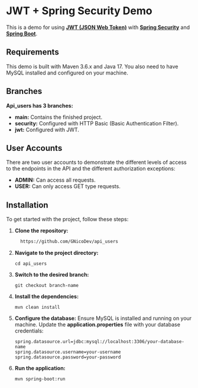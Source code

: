 # JWT + Spring Security Demo

This is a demo for using **[JWT (JSON Web Token)](https://jwt.io)** with **[Spring Security](https://spring.io/projects/spring-security)** and **[Spring Boot](https://spring.io/projects/spring-boot)**.

## Requirements

This demo is built with Maven 3.6.x and Java 17. You also need to have MySQL installed and configured on your machine.

## Branches

**Api_users has 3 branches:**

- **main:** Contains the finished project.
- **security:** Configured with HTTP Basic (Basic Authentication Filter).
- **jwt:** Configured with JWT.

## User Accounts

There are two user accounts to demonstrate the different levels of access to the endpoints in the API and the different authorization exceptions:

- **ADMIN:** Can access all requests.
- **USER:** Can only access GET type requests.

## Installation

To get started with the project, follow these steps:

1. **Clone the repository:**

   ```bash
     https://github.com/GNicoDev/api_users

 2. **Navigate to the project directory:**

    ```
    cd api_users

 3. **Switch to the desired branch:**

    ```
    git checkout branch-name

4. **Install the dependencies:**

   ```
   mvn clean install

5. **Configure the database:**
   Ensure MySQL is installed and running on your machine. Update the **application.properties** file with your database credentials:

   ```
   spring.datasource.url=jdbc:mysql://localhost:3306/your-database-name
   spring.datasource.username=your-username
   spring.datasource.password=your-password

   ```

6. **Run the application:**

   ```
   mvn spring-boot:run


